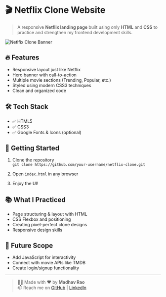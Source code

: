 # 🎬 Netflix Clone Website

> A responsive **Netflix landing page** built using only **HTML** and **CSS** to practice and strengthen my frontend development skills.

![Netlfix Clone Banner](assets/thumbnail.png) 

## 🔥 Features
- Responsive layout just like Netflix
- Hero banner with call-to-action
- Multiple movie sections (Trending, Popular, etc.)
- Styled using modern CSS3 techniques
- Clean and organized code

## 🛠️ Tech Stack
- ✅ HTML5  
- ✅ CSS3  
- ✅ Google Fonts & Icons (optional)

## 🚀 Getting Started
1. Clone the repository  
   `git clone https://github.com/your-username/netflix-clone.git`

2. Open `index.html` in any browser

3. Enjoy the UI!

## 📚 What I Practiced
- Page structuring & layout with HTML  
- CSS Flexbox and positioning  
- Creating pixel-perfect clone designs  
- Responsive design skills

## 📌 Future Scope
- Add JavaScript for interactivity  
- Connect with movie APIs like TMDB  
- Create login/signup functionality

---

> 👨‍💻 Made with ❤️ by **Madhav Rao**  
> 📫 Reach me on [GitHub](https://github.com/Madhavrao2403) | [LinkedIn](https://www.linkedin.com/in/peddinti-madhav-rao-2647782b4/)

